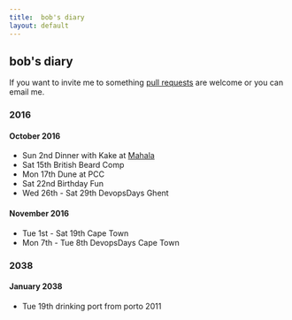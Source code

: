```yaml
---
title:  bob's diary
layout: default
---
```

## bob's diary ##

If you want to invite me to something [pull requests](https://github.com/rjw1/randomness.org.uk/blob/master/diary/index.md)
are welcome or you can email me.

### 2016 ###

#### October 2016 ####

* Sun 2nd Dinner with Kake at [Mahala](http://croydon.randomness.org.uk/wiki.cgi?Mahala,_83_Church_Street)
* Sat 15th British Beard Comp
* Mon 17th Dune at PCC
* Sat 22nd Birthday Fun
* Wed 26th - Sat 29th DevopsDays Ghent

#### November 2016 ####

* Tue 1st - Sat 19th Cape Town
* Mon 7th - Tue 8th DevopsDays Cape Town

### 2038 ###

#### January 2038 ####

* Tue 19th drinking port from porto 2011

